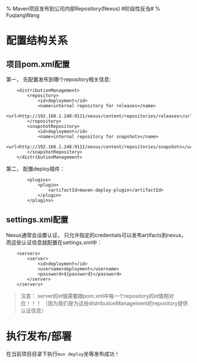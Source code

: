 % Maven项目发布到公司内部Repository(Nexus) #阶段性反刍#
% FuqiangWang

# 配置结构关系

## 项目pom.xml配置

第一， 先配置发布到哪个repository相关信息:


~~~~~~~ {.xml}
    <distributionManagement>
        <repository>
            <id>deployment</id>
            <name>internal repository for releases</name>
            <url>http://192.168.1.248:9111/nexus/content/repositories/releases</url>
        </repository>
        <snapshotRepository>
            <id>deployment</id>
            <name>internal repository for snapshots</name>
            <url>http://192.168.1.248:9111/nexus/content/repositories/snapshots</url>
        </snapshotRepository>
    </distributionManagement>
~~~~~~~



第二， 配置deploy插件：

~~~~~~~ {.xml}
        <plugins>
            <plugin>
                <artifactId>maven-deploy-plugin</artifactId>
            </plugin>
        </plugins>
~~~~~~~



## settings.xml配置
Nexus通常会设置认证， 只允许指定的credentials可以发布artifacts到nexus， 而这些认证信息就配置在settings.xml中：


~~~~~~~ {.xml}
    <servers>
        <server>
            <id>deployment</id>
            <username>deployment</username>
            <password>${password}</password>
        </server>
    </servers>
~~~~~~~


> 注意： server的id值需要跟pom.xml中每一个repository的id值相对应！！！ （因为我们是为这些distributionManagement的repository提供认证信息）

# 执行发布/部署

在当前项目目录下执行`mvn deploy`坐等发布成功！



